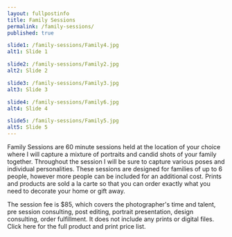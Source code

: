 ```yaml
---
layout: fullpostinfo
title: Family Sessions
permalink: /family-sessions/
published: true

slide1: /family-sessions/Family4.jpg
alt1: Slide 1

slide2: /family-sessions/Family2.jpg
alt2: Slide 2

slide3: /family-sessions/Family3.jpg
alt3: Slide 3

slide4: /family-sessions/Family6.jpg
alt4: Slide 4

slide5: /family-sessions/Family5.jpg
alt5: Slide 5
---
```

Family Sessions are 60 minute sessions held at the location of your choice where I will capture a mixture of portraits and candid shots of your family together. Throughout the session I will be sure to capture various poses and individual personalities. These sessions are designed for families of up to 6 people, however more people can be included for an additional cost. Prints and products are sold a la carte so that you can order exactly what you need to decorate your home or gift away.

The session fee is $85, which covers the photographer's time and talent, pre session consulting, post editing, portrait presentation, design consulting, order fulfillment. It does not include any prints or digital files. Click here for the full product and print price list. 
